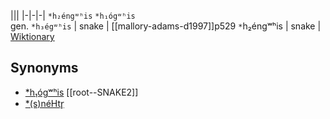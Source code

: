 
|||
|-|-|-|
`*h₂éngʷʰis` `*h₁ógʷʰis` <br> gen. `*h₃égʷʰis` | snake |  [[mallory-adams-d1997]]p529
`*`h₂éngʷʰis | snake | [Wiktionary](https://en.wiktionary.org/wiki/Reconstruction:Proto-Indo-European/h%E2%82%82%C3%A9ng%CA%B7%CA%B0is)

## Synonyms
-   [*h₁ógʷʰis](https://en.wiktionary.org/wiki/Reconstruction:Proto-Indo-European/h%E2%82%81%C3%B3g%CA%B7%CA%B0is "Reconstruction:Proto-Indo-European/h₁ógʷʰis") [[root--SNAKE2]]
-   [*(s)néHtr̥](https://en.wiktionary.org/wiki/Reconstruction:Proto-Indo-European/(s)n%C3%A9Htr%CC%A5 "Reconstruction:Proto-Indo-European/(s)néHtr̥")